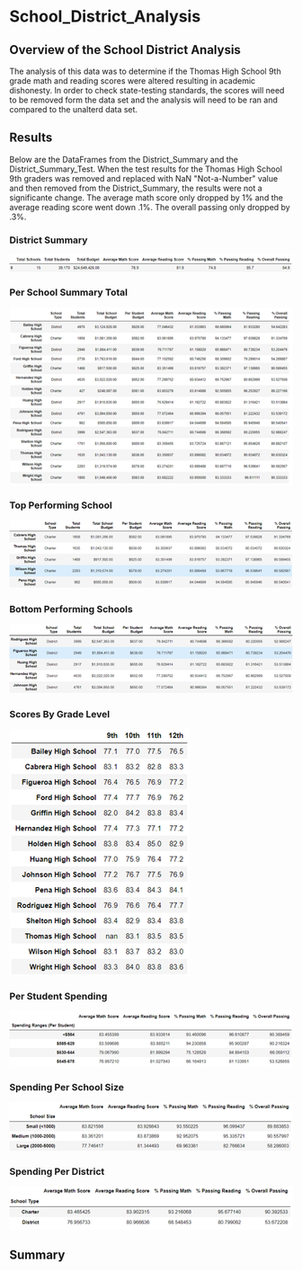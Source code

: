 # School_District_Analysis

## Overview of the School District Analysis

The analysis of this data was to determine if the Thomas High School 9th grade math and reading scores were altered resulting in academic
dishonesty.  In order to check state-testing standards, the scores will need to be removed form the data set and the analysis will need 
to be ran and compared to the unalterd data set.   


## Results

Below are the DataFrames from the District_Summary and the District_Summary_Test.  When the test results for the Thomas High School 9th graders
was removed and replaced with NaN "Not-a-Number" value and then removed from the District_Summary, the results were not a significante change.
The average math score only dropped by 1% and the average reading score went down .1%.  The overall passing only dropped by .3%.


### District Summary


![](https://github.com/crashdean/School_District_Analysis/blob/main/Resources/Distict_summary_Test.png)


### Per School Summary Total



![](https://github.com/crashdean/School_District_Analysis/blob/main/Resources/District_Summary_Total.png)


### Top Performing School



![](https://github.com/crashdean/School_District_Analysis/blob/main/Resources/Top_Performers.png)


### Bottom Performing Schools



![](https://github.com/crashdean/School_District_Analysis/blob/main/Resources/Bottom_Performers.png)


### Scores By Grade Level



![](https://github.com/crashdean/School_District_Analysis/blob/main/Resources/Score_By_Grade.png)


### Per Student Spending



![](https://github.com/crashdean/School_District_Analysis/blob/main/Resources/Score_Per_School_Spending.png)


### Spending Per School Size



![](https://github.com/crashdean/School_District_Analysis/blob/main/Resources/Spending_Per_School_Size.png)


### Spending Per District



![](https://github.com/crashdean/School_District_Analysis/blob/main/Resources/Spending_Per_District.png)



## Summary
